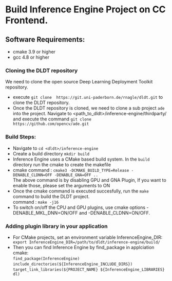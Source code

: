 # Build Inference Engine Project on CC Frontend.
## Software Requirements:
- cmake 3.9 or higher
- gcc 4.8 or higher

### Cloning the DLDT repository
We need to clone the open source Deep Learning Deployment Toolkit repository.
- execute `git clone  https://git.uni-paderborn.de/rnagle/dldt.git` to clone the DLDT repository.
- Once the DLDT repository is cloned, we need to clone a sub project `ade` into the project. Navigate to <path_to_dldt>/inference-engine/thirdparty/ and execute the command `git clone https://github.com/opencv/ade.git`
### Build Steps:
- Navigate to <inference Engine directory.> `cd <dldt>/inference-engine`
- Create a build directory `mkdir build`
- Inference Engine uses a CMake based build system. In the `build` directory run the cmake to create the makefile
- cmake command : `cmake3 -DCMAKE_BUILD_TYPE=Release -DENABLE_CLDNN=OFF -DENABLE_GNA=OFF ..`  
The above command is by disabling GPU and GNA Plugin, If you want to enable those, please set the arguments to ON
- Once the cmake command is executed succesfully, run the `make` command to build the DLDT project.  
command : `make -j16`
- To switch on/off the CPU and GPU plugins, use cmake options -DENABLE_MKL_DNN=ON/OFF and -DENABLE_CLDNN=ON/OFF.


### Adding plugin library in your application
- For CMake projects, set an environment variable InferenceEngine_DIR: ` export InferenceEngine_DIR=/path/to/dldt/inference-engine/build/`
- Then you can find Inference Engine by find_package in applciation cmake:  
`find_package(InferenceEngine)`  
`include_directories(${InferenceEngine_INCLUDE_DIRS})`  
`target_link_libraries(${PROJECT_NAME} ${InferenceEngine_LIBRARIES} dl)`  

